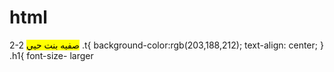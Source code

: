 # html
<html lang=ar>
<title> طيف</title>
<link rel="stylesheet" type="text/css" href="طيف.117"
<div class="T"
<h1>2-2</h1>
<mark>صفيه بنت حيي</mark>
</div>
.t{
background-color:rgb(203,188,212);
text-align: center;
}
.h1{
font-size- larger
